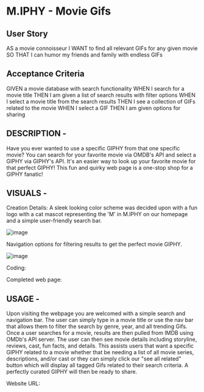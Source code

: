 # M.IPHY - Movie Gifs

## User Story
AS a movie connoisseur
I WANT to find all relevant GIFs for any given movie
SO THAT I can humor my friends and family with endless GIFs

## Acceptance Criteria
GIVEN a movie database with search functionality
WHEN I search for a movie title
THEN I am given a list of search results with filter options
WHEN I select a movie title from the search results
THEN I see a collection of GIFs related to the movie
WHEN I select a GIF
THEN I am given options for sharing

## DESCRIPTION -
Have you ever wanted to use a specific GIPHY from that one specific movie?
You can search for your favorite movie via OMDB's API and select a GIPHY via GIPHY's API. It's an easier way to look up your favorite movie for that perfect GIPHY! This fun and quirky web page is a one-stop shop for a GIPHY fanatic! 

## VISUALS -

Creation Details:
A sleek looking color scheme was decided upon with a fun logo with a cat mascot representing the 'M' in M.IPHY on our homepage and a simple user-friendly search bar. 

![image](https://user-images.githubusercontent.com/118077000/214955983-e604cc2f-5919-40e6-901e-24e99f7c0950.png)

Navigation options for filtering results to get the perfect movie GIPHY.

![image](https://user-images.githubusercontent.com/118077000/214956551-05adfebb-007e-4088-ac62-9470105bda94.png)

Coding:

Completed web page:


## USAGE -
Upon visiting the webpage you are welcomed with a simple search and navigation bar. The user can simply type in a movie title or use the nav bar that allows them to filter the search by genre, year, and all trending Gifs. Once a user searches for a movie, results are then pulled from IMDB using OMDb's API server. The user can then see movie details including storyline, reviews, cast, fun facts, and details. This assists users that want a specific GIPHY related to a movie whether that be needing a list of all movie series, descriptions, and/or cast or they can simply click our "see all related" button which will display all tagged Gifs related to their search criteria. A perfectly curated GIPHY will then be ready to share. 

Website URL: 